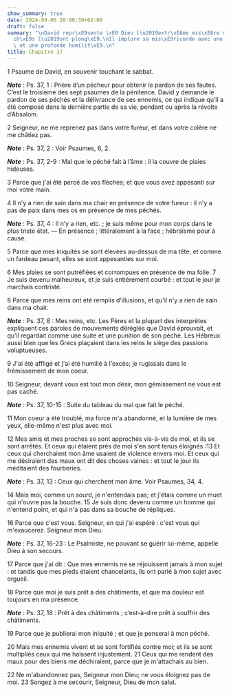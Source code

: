 ```yaml
---
show_summary: true
date: 2024-09-06 20:00:39+02:00
draft: false
summary: "\nDavid repr\xE9sente \xE0 Dieu l\u2019extr\xEAme mis\xE8re o\xF9 ses p\xE9\
  ch\xE9s l\u2019ont plong\xE9.\nIl implore sa mis\xE9ricorde avec une parfaite confiance\
  \ et une profonde humilit\xE9.\n"
title: Chapitre 37
---
```





1 Psaume de David, en souvenir touchant le sabbat.

***Note*** :  Ps. 37, 1 : Prière d’un pécheur pour obtenir le pardon de ses fautes. C’est le troisième des sept psaumes de la pénitence. David y demande le pardon de ses péchés et la délivrance de ses ennemis, ce qui indique qu’il a été composé dans la dernière partie de sa vie, pendant ou après la révolte d’Absalom.


2 Seigneur, ne me reprenez pas dans votre fureur, et dans votre colère ne me châtiez pas.

***Note*** :  Ps. 37, 2 : Voir Psaumes, 6, 2.

***Note*** :  Ps. 37, 2-9 : Mal que le péché fait à l’âme : il la couvre de plaies hideuses.

3 Parce que j'ai été percé de vos flèches; et que vous avez appesanti sur moi votre main.


4 Il n'y a rien de sain dans ma chair en présence de votre fureur : il n'y a pas de paix dans mes os en présence de mes péchés.

***Note*** :  Ps. 37, 4 : Il n’y a rien, etc. ; je suis même pour mon corps dans le plus triste état. ― En présence ; littéralement à la face ; hébraïsme pour à cause.

5 Parce que mes iniquités se sont élevées au-dessus de ma tête; et comme un fardeau pesant, elles se sont appesanties sur moi.


6 Mes plaies se sont putréfiées et corrompues en présence de ma folie. 7 Je suis devenu malheureux, et je suis entièrement courbé : et tout le jour je marchais contristé.


8 Parce que mes reins ont été remplis d'illusions, et qu'il n'y a rien de sain dans ma chair.

***Note*** :  Ps. 37, 8 : Mes reins, etc. Les Pères et la plupart des interprètes expliquent ces paroles de mouvements déréglés que David éprouvait, et qu’il regardait comme une suite et une punition de son péché. Les Hébreux aussi bien que les Grecs plaçaient dans les reins le siège des passions voluptueuses.

9 J'ai été affligé et j'ai été humilié à l'excès; je rugissais dans le frémissement de mon coeur.


10 Seigneur, devant vous est tout mon désir, mon gémissement ne vous est pas caché.

***Note*** :  Ps. 37, 10-15 : Suite du tableau du mal que fait le péché.

11 Mon coeur a été troublé, ma force m'a abandonné, et la lumière de mes yeux, elle-même n'est plus avec moi.


12 Mes amis et mes proches se sont approchés vis-à-vis de moi, et ils se sont arrêtés. Et ceux qui étaient près de moi s'en sont tenus éloignés :13 Et ceux qui cherchaient mon âme usaient de violence envers moi. Et ceux qui me désiraient des maux ont dit des choses vaines : et tout le jour ils méditaient des fourberies.

***Note*** :  Ps. 37, 13 : Ceux qui cherchent mon âme. Voir Psaumes, 34, 4.


14 Mais moi, comme un sourd, je n'entendais pas; et j'étais comme un muet qui n'ouvre pas la bouche. 15 Je suis donc devenu comme un homme qui n'entend point, et qui n'a pas dans sa bouche de répliques.


16 Parce que c'est vous. Seigneur, en qui j'ai espéré : c'est vous qui m'exaucerez. Seigneur mon Dieu.

***Note*** :  Ps. 37, 16-23 : Le Psalmiste, ne pouvant se guérir lui-même, appelle Dieu à son secours.

17 Parce que j'ai dit : Que mes ennemis ne se réjouissent jamais à mon sujet : et tandis que mes pieds étaient chancelants, ils ont parlé à mon sujet avec orgueil.


18 Parce que moi je suis prêt à des châtiments, et que ma douleur est toujours en ma présence.

***Note*** :  Ps. 37, 18 : Prêt à des châtiments ; c’est-à-dire prêt à souffrir des châtiments.

19 Parce que je publierai mon iniquité ; et que je penserai à mon péché.


20 Mais mes ennemis vivent et se sont fortifiés contre moi; et ils se sont multipliés ceux qui me haïssent injustement. 21 Ceux qui me rendent des maux pour des biens me déchiraient, parce que je m'attachais au bien.


22 Ne m'abandonnez pas, Seigneur mon Dieu; ne vous éloignez pas de moi. 23 Songez à me secourir, Seigneur, Dieu de mon salut.

